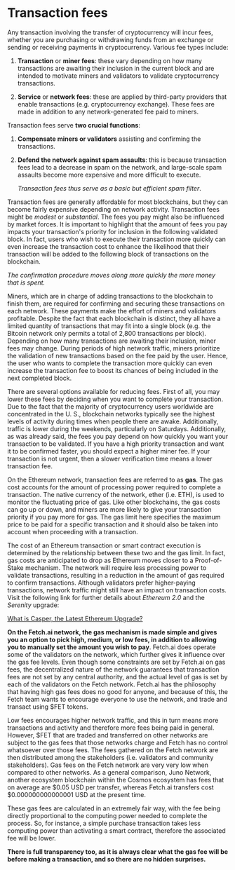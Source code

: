 # Transaction fees

Any transaction involving the transfer of cryptocurrency will incur fees, whether you are purchasing or withdrawing funds from an exchange or sending or receiving payments in cryptocurrency. Various fee types include: 

1. **Transaction** or **miner fees**: these vary depending on how many transactions are awaiting their inclusion in the current block and are intended to motivate miners and validators to validate cryptocurrency transactions.

2. **Service** or **network fees**: these are applied by third-party providers that enable transactions (e.g. cryptocurrency exchange). These fees are made in addition to any network-generated fee paid to miners. 
   
Transaction fees serve **two crucial functions**: 

1. **Compensate miners or validators** assisting and confirming the transactions. 
   
2. **Defend the network against spam assaults**: this is because transaction fees lead to a decrease in spam on the network, and large-scale spam assaults become more expensive and more difficult to execute. 
    
    _Transaction fees thus serve as a basic but efficient spam filter_.
 
Transaction fees are generally affordable for most blockchains, but they can become fairly expensive depending on network activity. Transaction fees might be _modest_ or _substantial_. The fees you pay might also be influenced by market forces. It is important to highlight that the amount of fees you pay impacts your transaction's priority for inclusion in the following validated block. In fact, users who wish to execute their transaction more quickly can even increase the transaction cost to enhance the likelihood that their transaction will be added to the following block of transactions on the blockchain. 

   _The confirmation procedure moves along more quickly the more money that is spent._

Miners, which are in charge of adding transactions to the blockchain to finish them, are required for confirming and securing these transactions on each network. These payments make the effort of miners and validators profitable. Despite the fact that each blockchain is distinct, they all have a limited quantity of transactions that may fit into a single block (e.g. the Bitcoin network only permits a total of 2,800 transactions per block). Depending on how many transactions are awaiting their inclusion, miner fees may change. During periods of high network traffic, miners prioritize the validation of new transactions based on the fee paid by the user. Hence, the user who wants to complete the transaction more quickly can even increase the transaction fee to boost its chances of being included in the next completed block.

There are several options available for reducing fees. First of all, you may lower these fees by deciding when you want to complete your transaction. Due to the fact that the majority of cryptocurrency users worldwide are concentrated in the U. S., blockchain networks typically see the highest levels of activity during times when people there are awake. Additionally, traffic is lower during the weekends, particularly on Saturdays. Additionally, as was already said, the fees you pay depend on how quickly you want your transaction to be validated. If you have a high priority transaction and want it to be confirmed faster, you should expect a higher miner fee. If your transaction is not urgent, then a slower verification time means a lower transaction fee. 

On the Ethereum network, transaction fees are referred to as **gas**. The gas cost accounts for the amount of processing power required to complete a transaction. The native currency of the network, ether (i.e. ETH), is used to monitor the fluctuating price of gas. Like other blockchains, the gas costs can go up or down, and miners are more likely to give your transaction priority if you pay more for gas. The gas limit here specifies the maximum price to be paid for a specific transaction and it should also be taken into account when proceeding with a transaction. 

The cost of an Ethereum transaction or smart contract execution is determined by the relationship between these two and the gas limit. In fact, gas costs are anticipated to drop as Ethereum moves closer to a Proof-of-Stake mechanism. The network will require less processing power to validate transactions, resulting in a reduction in the amount of gas required to confirm transactions. Although validators prefer higher-paying transactions, network traffic might still have an impact on transaction costs. Visit the following link for further details about _Ethereum 2.0_ and the _Serenity_ upgrade: 

[What is Casper, the Latest Ethereum Upgrade?](https://www.investopedia.com/news/what-casper-latest-ethereum-upgrade/#:~:text=Under%20the%20Casper%20protocol%2C%20as,on%20that%20block%20in%20ether)

**On the Fetch.ai network, the gas mechanism is made simple and gives you an option to pick high, medium, or low fees, in addition to allowing you to manually set the amount you wish to pay**. Fetch.ai does operate some of the validators on the network, which further gives it influence over the gas fee levels. Even though some constraints are set by Fetch.ai on gas fees, the decentralized nature of the network guarantees that transaction fees are not set by any central authority, and the actual level of gas is set by each of the validators on the Fetch network. Fetch.ai has the philosophy that having high gas fees does no good for anyone, and because of this, the Fetch team wants to encourage everyone to use the network, and trade and transact using $FET tokens. 

Low fees encourages higher network traffic, and this in turn means more transactions and activity and therefore more fees being paid in general. However, $FET that are traded and transferred on other networks are subject to the gas fees that those networks charge and Fetch has no control whatsoever over those fees. The fees gathered on the Fetch network are then distributed among the stakeholders (i.e. validators and community stakeholders). Gas fees on the Fetch network are very very low when compared to other networks. As a general comparison, Juno Network, another ecosystem blockchain within the Cosmos ecosystem has fees that on average are $0.05 USD per transfer, whereas Fetch.ai transfers cost $0.000000000000001 USD at the present time. 

These gas fees are calculated in an extremely fair way, with the fee being directly proportional to the computing power needed to complete the process. So, for instance, a simple purchase transaction takes less computing power than activating a smart contract, therefore the associated fee will be lower. 

**There is full transparency too, as it is always clear what the gas fee will be before making a transaction, and so there are no hidden surprises.**
